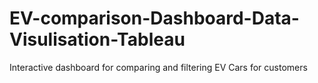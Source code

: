 # EV-comparison-Dashboard-Data-Visulisation-Tableau
Interactive dashboard for comparing and filtering EV Cars for customers
